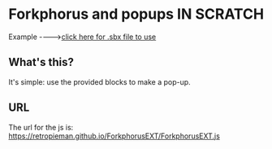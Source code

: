 # Forkphorus and popups IN SCRATCH
Example ---->[click here for .sbx file to use](https://retropieman.github.io/ForkphorusEXT/example.sbx)
## What's this?
It's simple: use the provided blocks to make a pop-up.
## URL
The url for the js is: https://retropieman.github.io/ForkphorusEXT/ForkphorusEXT.js

